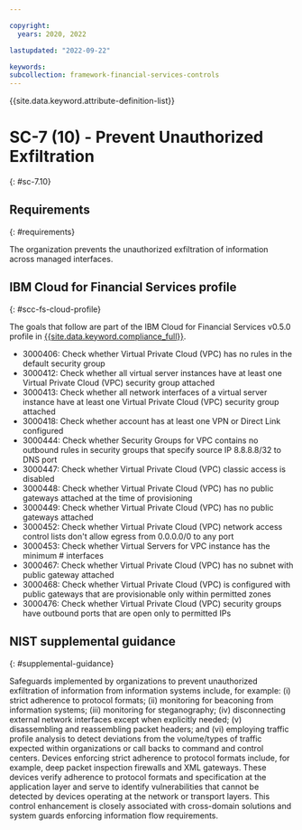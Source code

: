 ```yaml
---

copyright:
  years: 2020, 2022

lastupdated: "2022-09-22"

keywords: 
subcollection: framework-financial-services-controls
---
```


{{site.data.keyword.attribute-definition-list}}

# SC-7 (10) - Prevent Unauthorized Exfiltration
{: #sc-7.10}

## Requirements
{: #requirements}

The organization prevents the unauthorized exfiltration of information across managed interfaces.

## IBM Cloud for Financial Services profile
{: #scc-fs-cloud-profile}

The goals that follow are part of the IBM Cloud for Financial Services v0.5.0 profile in [{{site.data.keyword.compliance_full}}](/docs/security-compliance?topic=security-compliance-getting-started).

- 3000406: Check whether Virtual Private Cloud (VPC) has no rules in the default security group 
- 3000412: Check whether all virtual server instances have at least one Virtual Private Cloud (VPC) security group attached 
- 3000413: Check whether all network interfaces of a virtual server instance have at least one Virtual Private Cloud (VPC) security group attached 
- 3000418: Check whether account has at least one VPN or Direct Link configured 
- 3000444: Check whether Security Groups for VPC contains no outbound rules in security groups that specify source IP 8.8.8.8/32 to DNS port 
- 3000447: Check whether Virtual Private Cloud (VPC) classic access is disabled 
- 3000448: Check whether Virtual Private Cloud (VPC) has no public gateways attached at the time of provisioning 
- 3000449: Check whether Virtual Private Cloud (VPC) has no public gateways attached 
- 3000452: Check whether Virtual Private Cloud (VPC) network access control lists don't allow egress from 0.0.0.0/0 to any port 
- 3000453: Check whether Virtual Servers for VPC instance has the minimum # interfaces 
- 3000467: Check whether Virtual Private Cloud (VPC) has no subnet with public gateway attached 
- 3000468: Check whether Virtual Private Cloud (VPC) is configured with public gateways that are provisionable only within permitted zones 
- 3000476: Check whether Virtual Private Cloud (VPC) security groups have outbound ports that are open only to permitted IPs

## NIST supplemental guidance
{: #supplemental-guidance}

Safeguards implemented by organizations to prevent unauthorized exfiltration of information from information systems include, for example: (i) strict adherence to protocol formats; (ii) monitoring for beaconing from information systems; (iii) monitoring for steganography; (iv) disconnecting external network interfaces except when explicitly needed; (v) disassembling and reassembling packet headers; and (vi) employing traffic profile analysis to detect deviations from the volume/types of traffic expected within organizations or call backs to command and control centers. Devices enforcing strict adherence to protocol formats include, for example, deep packet inspection firewalls and XML gateways. These devices verify adherence to protocol formats and specification at the application layer and serve to identify vulnerabilities that cannot be detected by devices operating at the network or transport layers. This control enhancement is closely associated with cross-domain solutions and system guards enforcing information flow requirements.

